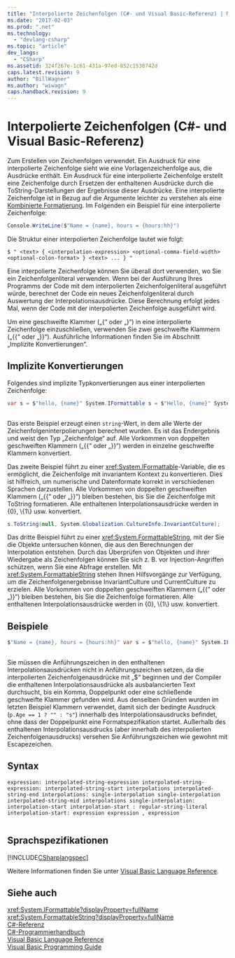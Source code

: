 ```yaml
---
title: "Interpolierte Zeichenfolgen (C#- und Visual Basic-Referenz) | Microsoft Docs"
ms.date: "2017-02-03"
ms.prod: ".net"
ms.technology: 
  - "devlang-csharp"
ms.topic: "article"
dev_langs: 
  - "CSharp"
ms.assetid: 324f267e-1c61-431a-97ed-852c1530742d
caps.latest.revision: 9
author: "BillWagner"
ms.author: "wiwagn"
caps.handback.revision: 9
---
```

# Interpolierte Zeichenfolgen (C#- und Visual Basic-Referenz)
Zum Erstellen von Zeichenfolgen verwendet.  Ein Ausdruck für eine interpolierte Zeichenfolge sieht wie eine Vorlagenzeichenfolge aus, die Ausdrücke enthält.  Ein Ausdruck für eine interpolierte Zeichenfolge erstellt eine Zeichenfolge durch Ersetzen der enthaltenen Ausdrücke durch die ToString\-Darstellungen der Ergebnisse dieser Ausdrücke.  Eine interpolierte Zeichenfolge ist in Bezug auf die Argumente leichter zu verstehen als eine [Kombinierte Formatierung](../Topic/Composite%20Formatting.md).  Im Folgenden ein Beispiel für eine interpolierte Zeichenfolge:  
  
```c#  
Console.WriteLine($"Name = {name}, hours = {hours:hh}")  
```  
  
 Die Struktur einer interpolierten Zeichenfolge lautet wie folgt:  
  
```  
$ " <text> { <interpolation-expression> <optional-comma-field-width> <optional-colon-format> } <text> ... } "  
```  
  
 Eine interpolierte Zeichenfolge können Sie überall dort verwenden, wo Sie ein Zeichenfolgenliteral verwenden.  Wenn bei der Ausführung Ihres Programms der Code mit dem interpolierten Zeichenfolgenliteral ausgeführt würde, berechnet der Code ein neues Zeichenfolgenliteral durch Auswertung der Interpolationsausdrücke.  Diese Berechnung erfolgt jedes Mal, wenn der Code mit der interpolierten Zeichenfolge ausgeführt wird.  
  
 Um eine geschweifte Klammer \(„{“ oder „}“\) in eine interpolierte Zeichenfolge einzuschließen, verwenden Sie zwei geschweifte Klammern \(„{{“ oder „}}“\).  Ausführliche Informationen finden Sie im Abschnitt „Implizite Konvertierungen“.  
  
## Implizite Konvertierungen  
 Folgendes sind implizite Typkonvertierungen aus einer interpolierten Zeichenfolge:  
  
```c#  
var s = $"hello, {name}" System.IFormattable s = $"Hello, {name}" System.FormattableString s = $"Hello, {name}"  
  
```  
  
 Das erste Beispiel erzeugt einen `string`\-Wert, in dem alle Werte der Zeichenfolgeninterpolierungen berechnet wurden.  Es ist das Endergebnis und weist den Typ „Zeichenfolge“ auf.  Alle Vorkommen von doppelten geschweiften Klammern \(„{{“ oder „}}“\) werden in einzelne geschweifte Klammern konvertiert.  
  
 Das zweite Beispiel führt zu einer <xref:System.IFormattable>\-Variable, die es ermöglicht, die Zeichenfolge mit invariantem Kontext zu konvertieren.  Dies ist hilfreich, um numerische und Datenformate korrekt in verschiedenen Sprachen darzustellen.  Alle Vorkommen von doppelten geschweiften Klammern \(„{{“ oder „}}“\) bleiben bestehen, bis Sie die Zeichenfolge mit ToString formatieren.  Alle enthaltenen Interpolationsausdrücke werden in {0}, \\{1\\} usw. konvertiert.  
  
```c#  
s.ToString(null, System.Globalization.CultureInfo.InvariantCulture);  
```  
  
 Das dritte Beispiel führt zu einer <xref:System.FormattableString>, mit der Sie die Objekte untersuchen können, die aus den Berechnungen der Interpolation entstehen.  Durch das Überprüfen von Objekten und ihrer Wiedergabe als Zeichenfolgen können Sie sich z. B. vor Injection\-Angriffen schützen, wenn Sie eine Abfrage erstellen.  Mit <xref:System.FormattableString> stehen Ihnen Hilfsvorgänge zur Verfügung, um die Zeichenfolgenergebnisse InvariantCulture und CurrentCulture zu erzielen.  Alle Vorkommen von doppelten geschweiften Klammern \(„{{“ oder „}}“\) bleiben bestehen, bis Sie die Zeichenfolge formatieren.  Alle enthaltenen Interpolationsausdrücke werden in {0}, \\{1\\} usw. konvertiert.  
  
## Beispiele  
  
```c#  
$"Name = {name}, hours = {hours:hh}" var s = $"hello, {name}" System.IFormattable s = $"Hello, {name}" System.FormattableString s = $"Hello, {name}" $"{person.Name, 20} is {person.Age:D3} year {(p.Age == 1 ? "" : "s")} old."  
  
```  
  
 Sie müssen die Anführungszeichen in den enthaltenen Interpolationsausdrücken nicht in Anführungszeichen setzen, da die interpolierten Zeichenfolgenausdrücke mit „$“ beginnen und der Compiler die enthaltenen Interpolationsausdrücke als ausbalancierten Text durchsucht, bis ein Komma, Doppelpunkt oder eine schließende geschweifte Klammer gefunden wird.  Aus denselben Gründen wurden im letzten Beispiel Klammern verwendet, damit sich der bedingte Ausdruck \(`p.Age == 1 ? "" : "s"`\) innerhalb des Interpolationsausdrucks befindet, ohne dass der Doppelpunkt eine Formatspezifikation startet.  Außerhalb des enthaltenen Interpolationsausdrucks \(aber innerhalb des interpolierten Zeichenfolgenausdrucks\) versehen Sie Anführungszeichen wie gewohnt mit Escapezeichen.  
  
## Syntax  
  
```  
expression: interpolated-string-expression interpolated-string-expression: interpolated-string-start interpolations interpolated-string-end interpolations: single-interpolation single-interpolation interpolated-string-mid interpolations single-interpolation: interpolation-start interpolation-start : regular-string-literal interpolation-start: expression expression , expression  
  
```  
  
## Sprachspezifikationen  
 [!INCLUDE[CSharplangspec](../../../csharp/language-reference/keywords/includes/csharplangspec-md.md)]  
  
 Weitere Informationen finden Sie unter [Visual Basic Language Reference](../../../visual-basic/language-reference/index.md).  
  
## Siehe auch  
 <xref:System.IFormattable?displayProperty=fullName>   
 <xref:System.FormattableString?displayProperty=fullName>   
 [C\#\-Referenz](../../../csharp/language-reference/index.md)   
 [C\#\-Programmierhandbuch](../../../csharp/programming-guide/index.md)   
 [Visual Basic Language Reference](../../../visual-basic/language-reference/index.md)   
 [Visual Basic Programming Guide](../../../visual-basic/programming-guide/index.md)